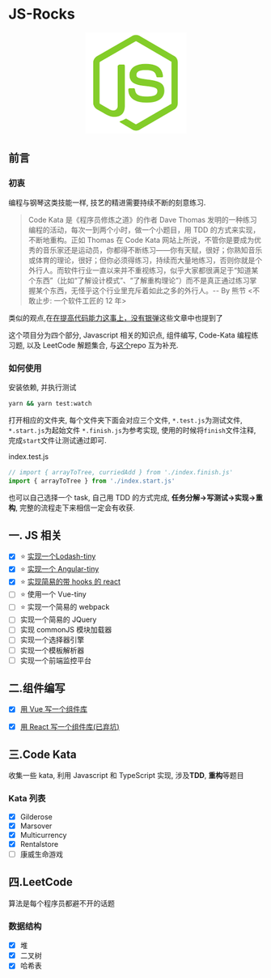 # JS-Rocks

<p align="center">
  <a href="#">
    <img width="200" src="./assets/js-rock.png"></img>
  </a>
</p>

## 前言

### 初衷

编程与钢琴这类技能一样, 技艺的精进需要持续不断的刻意练习.

> Code Kata 是《程序员修炼之道》的作者 Dave Thomas 发明的一种练习编程的活动，每次一到两个小时，做一个小题目，用 TDD 的方式来实现，不断地重构。正如 Thomas 在 Code Kata 网站上所说，不管你是要成为优秀的音乐家还是运动员，你都得不断练习——你有天赋，很好；你熟知音乐或体育的理论，很好；但你必须得练习，持续而大量地练习，否则你就是个外行人。而软件行业一直以来并不重视练习，似乎大家都很满足于“知道某个东西”（比如“了解设计模式”、“了解重构理论”）而不是真正通过练习掌握某个东西，无怪乎这个行业里充斥着如此之多的外行人。-- By 熊节 <不敢止步: 一个软件工匠的 12 年>

类似的观点,在[在提高代码能力这事上，没有银弹](https://zhuanlan.zhihu.com/p/31209277)这些文章中也提到了

这个项目分为四个部分, Javascript 相关的知识点, 组件编写, Code-Kata 编程练习题, 以及 LeetCode 解题集合, 与[这个](https://github.com/chenxiaoyao6228/blog)repo 互为补充.

### 如何使用

安装依赖, 并执行测试

```bash
yarn && yarn test:watch
```

打开相应的文件夹, 每个文件夹下面会对应三个文件, `*.test.js`为测试文件, `*.start.js`为起始文件 `*.finish.js`为参考实现, 使用的时候将`finish`文件注释, 完成`start`文件让测试通过即可.

index.test.js

```js
// import { arrayToTree, curriedAdd } from './index.finish.js'
import { arrayToTree } from './index.start.js'
```

也可以自己选择一个 task, 自己用 TDD 的方式完成, **任务分解->写测试->实现->重构**, 完整的流程走下来相信一定会有收获.

## 一. JS 相关

- [x] ⭐ [实现一个Lodash-tiny](https://github.com/chenxiaoyao6228/js-rocks/tree/master/js-related/lodash-tiny)
- [x] ⭐ [实现一个 Angular-tiny](https://github.com/chenxiaoyao6228/angular-tiny)
- [x] ⭐ [实现简易的带 hooks 的 react](https://github.com/chenxiaoyao6228/york/tree/master/packages/facade)
- [ ] ⭐ 使用一个 Vue-tiny
- [ ] ⭐ 实现一个简易的 webpack
- [ ] 实现一个简易的 JQuery
- [ ] 实现 commonJS 模块加载器
- [ ] 实现一个选择器引擎
- [ ] 实现一个模板解析器
- [ ] 实现一个前端监控平台

## 二.组件编写

- [x] [用 Vue 写一个组件库](https://github.com/chenxiaoyao6228/graceful-ui)

- [x] [用 React 写一个组件库(已弃坑)](https://chenxiaoyao6228.github.io/one-ui)

## 三.Code Kata

收集一些 kata, 利用 Javascript 和 TypeScript 实现, 涉及**TDD**, **重构**等题目

### Kata 列表

- [x] Gilderose
- [x] Marsover
- [x] Multicurrency
- [x] Rentalstore
- [ ] 康威生命游戏

## 四.LeetCode

算法是每个程序员都避不开的话题

### 数据结构

- [x] 堆
- [x] 二叉树
- [x] 哈希表
